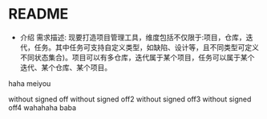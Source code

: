 # README

* 介绍
需求描述: 现要打造项目管理工具，维度包括不仅限于:项目，仓库，迭代，任务。其中任务可支持自定义类型，如缺陷、设计等，且不同类型可定义不同状态集合)。项目可以有多仓库，迭代属于某个项目，任务可以属于某个迭代、某个仓库、某个项目。


haha
meiyou

without signed off
without signed off2
without signed off3
without signed off4
wahahaha
baba
